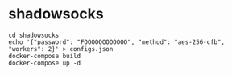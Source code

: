shadowsocks
===========

```
cd shadowsocks
echo '{"password": "FOOOOOOOOOOOO", "method": "aes-256-cfb", "workers": 2}' > configs.json
docker-compose build
docker-compose up -d
```
